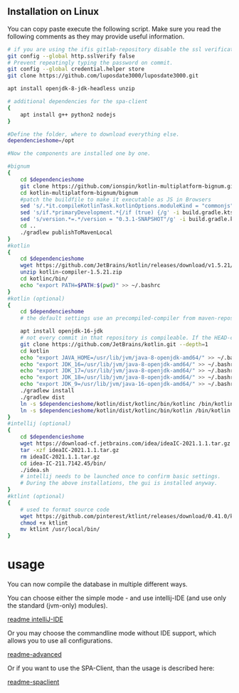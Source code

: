 ## Installation on Linux

You can copy paste execute the following script.
Make sure you read the following comments as they may provide useful information.

```bash
# if you are using the ifis gitlab-repository disable the ssl verification, because the ifis-git uses incorrect ssl.
git config --global http.sslVerify false
# Prevent repeatingly typing the password on commit.
git config --global credential.helper store
git clone https://github.com/luposdate3000/luposdate3000.git

apt install openjdk-8-jdk-headless unzip

# additional dependencies for the spa-client
{
    apt install g++ python2 nodejs
}

#Define the folder, where to download everything else.
dependencieshome=/opt

#Now the components are installed one by one.

#bignum
{
    cd $dependencieshome
    git clone https://github.com/ionspin/kotlin-multiplatform-bignum.git
    cd kotlin-multiplatform-bignum/bignum
    #patch the buildfile to make it executable as JS in Browsers
    sed 's/.*it.compileKotlinTask.kotlinOptions.moduleKind = "commonjs"//g' -i build.gradle.kts
    sed 's/if.*primaryDevelopment.*{/if (true) {/g' -i build.gradle.kts
    sed 's/version.*=.*/version = "0.3.1-SNAPSHOT"/g' -i build.gradle.kts
    cd ..
    ./gradlew publishToMavenLocal
}
#kotlin
{
    cd $dependencieshome
    wget https://github.com/JetBrains/kotlin/releases/download/v1.5.21/kotlin-compiler-1.5.21.zip
    unzip kotlin-compiler-1.5.21.zip
    cd kotlinc/bin/
    echo "export PATH=$PATH:$(pwd)" >> ~/.bashrc
}
#kotlin (optional)
{
    cd $dependencieshome
    # the default settings use an precompiled-compiler from maven-repository such that this is not necessary

    apt install openjdk-16-jdk
    # not every commit in that repository is compileable. If the HEAD-commit does not work try another commit or another branch
    git clone https://github.com/JetBrains/kotlin.git --depth=1
    cd kotlin
    echo "export JAVA_HOME=/usr/lib/jvm/java-8-openjdk-amd64/" >> ~/.bashrc
    echo "export JDK_16=/usr/lib/jvm/java-8-openjdk-amd64/" >> ~/.bashrc
    echo "export JDK_17=/usr/lib/jvm/java-8-openjdk-amd64/" >> ~/.bashrc
    echo "export JDK_18=/usr/lib/jvm/java-8-openjdk-amd64/" >> ~/.bashrc
    echo "export JDK_9=/usr/lib/jvm/java-16-openjdk-amd64/" >> ~/.bashrc
    ./gradlew install
    ./gradlew dist
    ln -s $dependencieshome/kotlin/dist/kotlinc/bin/kotlinc /bin/kotlinc
    ln -s $dependencieshome/kotlin/dist/kotlinc/bin/kotlin /bin/kotlin
}
#intellij (optional)
{
    cd $dependencieshome
    wget https://download-cf.jetbrains.com/idea/ideaIC-2021.1.1.tar.gz
    tar -xzf ideaIC-2021.1.1.tar.gz
    rm ideaIC-2021.1.1.tar.gz
    cd idea-IC-211.7142.45/bin/
    ./idea.sh
    # intellij needs to be launched once to confirm basic settings.
    # During the above installations, the gui is installed anyway.
}
#ktlint (optional)
{
    # used to format source code
    wget https://github.com/pinterest/ktlint/releases/download/0.41.0/ktlint
    chmod +x ktlint
    mv ktlint /usr/local/bin/
}
```

# usage

You can now compile the database in multiple different ways.

You can choose either the simple mode - and use intellij-IDE (and use only the standard (jvm-only) modules).

[readme intelliJ-IDE](../README-usage-compile-intellij.md)

Or you may choose the commandline mode without IDE support, which allows you to use all configurations.

[readme-advanced](../README-usage-compile-advanced.md)

Or if you want to use the SPA-Client, than the usage is described here:

[readme-spaclient](../README-SPAClient.md)
